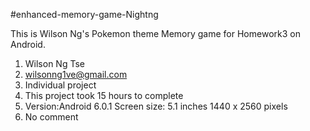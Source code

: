 #enhanced-memory-game-Nightng

This is Wilson Ng's Pokemon theme Memory game for Homework3 on Android.

1. Wilson Ng Tse
2. wilsonng1ve@gmail.com
3. Individual project
4. This project took 15 hours to complete
5. Version:Android 6.0.1
Screen size: 5.1 inches 1440 x 2560 pixels
6. No comment
